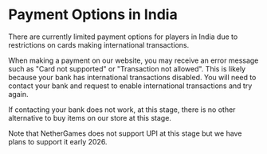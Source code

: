 # Payment Options in India

There are currently limited payment options for players in India due to restrictions on cards making international transactions.

When making a payment on our website, you may receive an error message such as "Card not supported" or "Transaction not allowed". This is likely because your bank has international transactions disabled. You will need to contact your bank and request to enable international transactions and try again.

If contacting your bank does not work, at this stage, there is no other alternative to buy items on our store at this stage.

Note that NetherGames does not support UPI at this stage but we have plans to support it early 2026.
